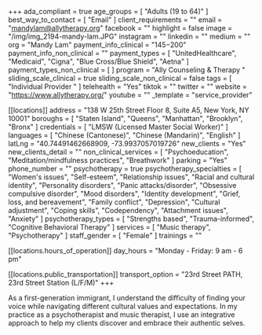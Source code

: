 +++
ada_compliant = true
age_groups = [ "Adults (19 to 64)" ]
best_way_to_contact = [ "Email" ]
client_requirements = ""
email = "mandylam@allytherapy.org"
facebook = ""
highlight = false
image = "/img/img_2194-mandy-lam.JPG"
instagram = ""
linkedin = ""
medium = ""
org = "Mandy Lam"
payment_info_clinical = "$145-$200"
payment_info_non_clinical = ""
payment_types = [
  "UnitedHealthcare",
  "Medicaid",
  "Cigna",
  "Blue Cross/Blue Shield",
  "Aetna"
]
payment_types_non_clinical = [ ]
program = "Ally Counseling & Therapy "
sliding_scale_clinical = true
sliding_scale_non_clinical = false
tags = [ "Individual Provider " ]
telehealth = "Yes"
tiktok = ""
twitter = ""
website = "https://www.allytherapy.org/"
youtube = ""
_template = "service_provider"

[[locations]]
address = "138 W 25th Street Floor 8, Suite A5, New York, NY 10001"
boroughs = [ "Staten Island", "Queens", "Manhattan", "Brooklyn", "Bronx" ]
credentials = [ "LMSW (Licensed Master Social Worker)" ]
languages = [ "Chinese (Cantonese)", "Chinese (Mandarin)", "English" ]
latLng = "40.74491462668909, -73.9937057019726"
new_clients = "Yes"
new_clients_detail = ""
non_clinical_services = [
  "Psychoeducation",
  "Meditation/mindfulness practices",
  "Breathwork"
]
parking = "Yes"
phone_number = ""
psychotherapy = true
psychotherapy_specialties = [
  "Women's issues",
  "Self-esteem",
  "Relationship issues",
  "Racial and cultural identity",
  "Personality disorders",
  "Panic attacks/disorder",
  "Obsessive compulsive disorder",
  "Mood disorders",
  "Identity development",
  "Grief, loss, and bereavement",
  "Family conflict",
  "Depression",
  "Cultural adjustment",
  "Coping skills",
  "Codependency",
  "Attachment issues",
  "Anxiety"
]
psychotherapy_types = [
  "Strengths based",
  "Trauma-informed",
  "Cognitive Behavioral Therapy"
]
services = [ "Music therapy", "Psychotherapy" ]
staff_gender = [ "Female" ]
trainings = ""

  [[locations.hours_of_operation]]
  day_hours = "Monday - Friday: 9 am - 6 pm"

  [[locations.public_transportation]]
  transport_option = "23rd Street PATH, 23rd Street Station (L/F/M)"
+++

As a first-generation immigrant, I understand the difficulty of finding your voice while navigating different cultural values and expectations. In my practice as a psychotherapist and music therapist, I use an integrative approach to help my clients discover and embrace their authentic selves.

